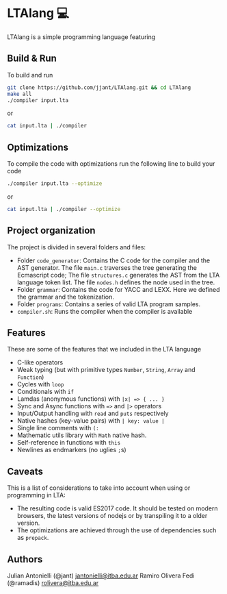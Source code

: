 # LTAlang 💻

LTAlang is a simple programming language featuring

## Build & Run
To build and run
```bash
git clone https://github.com/jjant/LTAlang.git && cd LTAlang
make all
./compiler input.lta
```
or
```bash
cat input.lta | ./compiler
```

## Optimizations
To compile the code with optimizations run the following line to build your code

```bash
./compiler input.lta --optimize
```
or
```bash
cat input.lta | ./compiler --optimize
```

## Project organization
The project is divided in several folders and files:

* Folder `code_generator`: Contains the C code for the compiler and the AST generator. The file  `main.c` traverses the tree generating the Ecmascript code; The file `structures.c` generates the AST from the LTA language token list. The file `nodes.h` defines the node used in the tree.
* Folder `grammar`: Contains the code for YACC and LEXX. Here we defined the grammar and the tokenization.
* Folder `programs`: Contains a series of valid LTA program samples.
* `compiler.sh`: Runs the compiler when the compiler is available

## Features
These are some of the features that we included in the LTA language

* C-like operators
* Weak typing (but with primitive types `Number`, `String`, `Array` and `Function`)
* Cycles with `loop`
* Conditionals with `if`
* Lamdas (anonymous functions) with `|x| => { ... }`
* Sync and Async functions with `=>` and `|>` operators
* Input/Output handling with `read` and `puts` respectively
* Native hashes (key-value pairs) with `| key: value |`
* Single line comments with `(:`
* Mathematic utils library with `Math` native hash.
* Self-reference in functions with `this`
* Newlines as endmarkers (no uglies `;`s)

## Caveats
This is a list of considerations to take into account when using or programming in LTA:

* The resulting code is valid ES2017 code. It should be tested on modern browsers, the latest versions of nodejs or by transpiling it to a older version.
* The optimizations are achieved through the use of dependencies such as `prepack`.


## Authors
Julian Antonielli (@jant) jantonielli@itba.edu.ar
Ramiro Olivera Fedi (@ramadis) rolivera@itba.edu.ar
